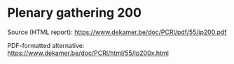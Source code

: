 # Plenary gathering 200

Source (HTML report): https://www.dekamer.be/doc/PCRI/pdf/55/ip200.pdf

PDF-formatted alternative: https://www.dekamer.be/doc/PCRI/html/55/ip200x.html

